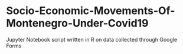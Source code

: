 # Socio-Economic-Movements-Of-Montenegro-Under-Covid19
Jupyter Notebook script written in R on data collected through Google Forms
